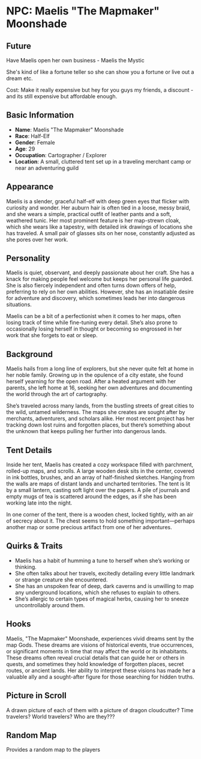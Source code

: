 # NPC: Maelis "The Mapmaker" Moonshade

## Future

Have Maelis open her own business - Maelis the Mystic 

She's kind of like a fortune teller so she can show you a fortune or live out a dream etc. 

Cost: Make it really expensive but hey for you guys my friends, a discount - and its still expensive but affordable enough.


## Basic Information
- **Name**: Maelis "The Mapmaker" Moonshade
- **Race**: Half-Elf
- **Gender**: Female
- **Age**: 29
- **Occupation**: Cartographer / Explorer
- **Location**: A small, cluttered tent set up in a traveling merchant camp or near an adventuring guild

## Appearance
Maelis is a slender, graceful half-elf with deep green eyes that flicker with curiosity and wonder. Her auburn hair is often tied in a loose, messy braid, and she wears a simple, practical outfit of leather pants and a soft, weathered tunic. Her most prominent feature is her map-strewn cloak, which she wears like a tapestry, with detailed ink drawings of locations she has traveled. A small pair of glasses sits on her nose, constantly adjusted as she pores over her work.

## Personality
Maelis is quiet, observant, and deeply passionate about her craft. She has a knack for making people feel welcome but keeps her personal life guarded. She is also fiercely independent and often turns down offers of help, preferring to rely on her own abilities. However, she has an insatiable desire for adventure and discovery, which sometimes leads her into dangerous situations.

Maelis can be a bit of a perfectionist when it comes to her maps, often losing track of time while fine-tuning every detail. She’s also prone to occasionally losing herself in thought or becoming so engrossed in her work that she forgets to eat or sleep.

## Background
Maelis hails from a long line of explorers, but she never quite felt at home in her noble family. Growing up in the opulence of a city estate, she found herself yearning for the open road. After a heated argument with her parents, she left home at 16, seeking her own adventures and documenting the world through the art of cartography.

She’s traveled across many lands, from the bustling streets of great cities to the wild, untamed wilderness. The maps she creates are sought after by merchants, adventurers, and scholars alike. Her most recent project has her tracking down lost ruins and forgotten places, but there’s something about the unknown that keeps pulling her further into dangerous lands.

## Tent Details
Inside her tent, Maelis has created a cozy workspace filled with parchment, rolled-up maps, and scrolls. A large wooden desk sits in the center, covered in ink bottles, brushes, and an array of half-finished sketches. Hanging from the walls are maps of distant lands and uncharted territories. The tent is lit by a small lantern, casting soft light over the papers. A pile of journals and empty mugs of tea is scattered around the edges, as if she has been working late into the night.

In one corner of the tent, there is a wooden chest, locked tightly, with an air of secrecy about it. The chest seems to hold something important—perhaps another map or some precious artifact from one of her adventures.

## Quirks & Traits
- Maelis has a habit of humming a tune to herself when she’s working or thinking.
- She often talks about her travels, excitedly detailing every little landmark or strange creature she encountered.
- She has an unspoken fear of deep, dark caverns and is unwilling to map any underground locations, which she refuses to explain to others.
- She’s allergic to certain types of magical herbs, causing her to sneeze uncontrollably around them.

## Hooks

Maelis, "The Mapmaker" Moonshade, experiences vivid dreams sent by the map Gods. These dreams are visions of historical events, true occurrences, or significant moments in time that may affect the world or its inhabitants. These dreams often reveal crucial details that can guide her or others in quests, and sometimes they hold knowledge of forgotten places, secret routes, or ancient lands. Her ability to interpret these visions has made her a valuable ally and a sought-after figure for those searching for hidden truths.


## Picture in Scroll

A drawn picture of each of them with a picture of dragon cloudcutter?
Time travelers?
World travelers?
Who are they???

## Random Map

Provides a random map to the players

